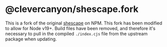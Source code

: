 # @clevercanyon/shescape.fork

This is a fork of the original [shescape](https://www.npmjs.com/package/shescape) on NPM. This fork has been modified to allow for Node v19+. Build files have been removed, and therefore it's necessary to pull in the compiled `./index.cjs` file from the upstream package when updating.
